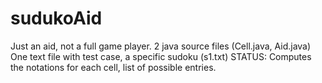 # sudukoAid
Just an aid, not a full game player.
2 java source files (Cell.java, Aid.java)
One text file with test case, a specific sudoku (s1.txt)
STATUS: Computes the notations for each cell, list of possible entries.
